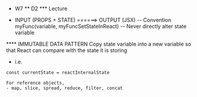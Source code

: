 * W7
** D2
*** Lecture
- INPUT (PROPS + STATE) ======> OUTPUT (JSX)
-- Convention myFunc(variable, myFuncSetStateInReact)
-- Never directly alter state variable

**** IMMUTABLE DATA PATTERN
Copy state variable into a new variable so that React can compare with the state it is storing
- i.e.
```reactInteralState = [1,2,3];
const currentState = reactInternalState

For reference objects,
- map, slice, spread, reduce, filter, concat
